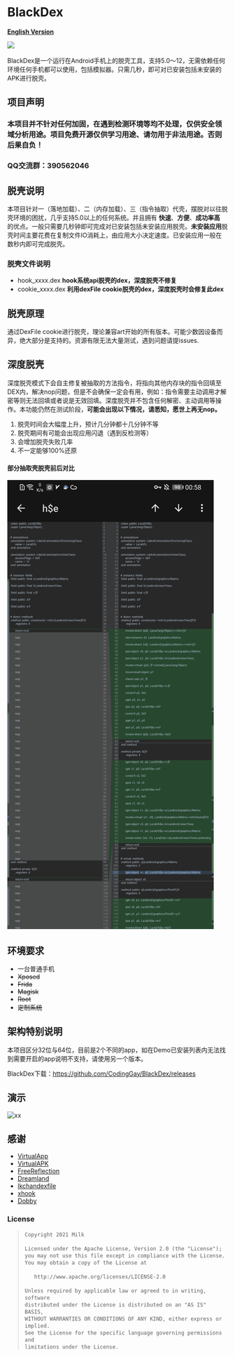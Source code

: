 # BlackDex

**[English Version](README_EN.md)**

![](https://img.shields.io/badge/language-java-brightgreen.svg)

BlackDex是一个运行在Android手机上的脱壳工具，支持5.0～12，无需依赖任何环境任何手机都可以使用，包括模拟器。只需几秒，即可对已安装包括未安装的APK进行脱壳。

## 项目声明
### 本项目并不针对任何加固，在遇到检测环境等均不处理，仅供安全领域分析用途。项目免费开源仅供学习用途、请勿用于非法用途。否则后果自负！
### QQ交流群：390562046

## 脱壳说明
本项目针对一（落地加载）、二（内存加载）、三（指令抽取）代壳，摆脱对以往脱壳环境的困扰，几乎支持5.0以上的任何系统。并且拥有 **快速**、**方便**、**成功率高** 的优点。一般只需要几秒钟即可完成对已安装包括未安装应用脱壳。**未安装应用**脱壳时间主要花费在复制文件IO消耗上，由应用大小决定速度。已安装应用一般在数秒内即可完成脱壳。

### 脱壳文件说明
- hook_xxxx.dex **hook系统api脱壳的dex，深度脱壳不修复**
- cookie_xxxx.dex **利用dexFile cookie脱壳的dex，深度脱壳时会修复此dex**


## 脱壳原理
通过DexFile cookie进行脱壳，理论兼容art开始的所有版本。可能少数因设备而异，绝大部分是支持的。资源有限无法大量测试，遇到问题请提issues.

## 深度脱壳
深度脱壳模式下会自主修复被抽取的方法指令，将指向其他内存块的指令回填至DEX内，解决nop问题，但是不会确保一定会有用，例如：指令需要主动调用才解密等则无法回填或者说是无效回填。深度脱壳并不包含任何解密、主动调用等操作。本功能仍然在测试阶段，**可能会出现以下情况，请悉知，愿世上再无nop。**
1. 脱壳时间会大幅度上升，预计几分钟都十几分钟不等
2. 脱壳期间有可能会出现应用闪退（遇到反检测等）
3. 会增加脱壳失败几率
4. 不一定能够100%还原

#### 部分抽取壳脱壳前后对比
![xx](nop_diff.jpg)

## 环境要求
- 一台普通手机
- ~~Xposed~~
- ~~Frida~~
- ~~Magisk~~
- ~~Root~~
- ~~定制系统~~

## 架构特别说明
本项目区分32位与64位，目前是2个不同的app，如在Demo已安装列表内无法找到需要开启的app说明不支持，请使用另一个版本。

BlackDex下载：https://github.com/CodingGay/BlackDex/releases

## 演示
![xx](demonstration.gif)


## 感谢
- [VirtualApp](https://github.com/asLody/VirtualApp)
- [VirtualAPK](https://github.com/didi/VirtualAPK)
- [FreeReflection](https://github.com/tiann/FreeReflection)
- [Dreamland](https://github.com/canyie/Dreamland)
- [lkchandexfile](https://github.com/lkchan724/lkchandexfile)
- [xhook](https://github.com/iqiyi/xHook)
- [Dobby](https://github.com/jmpews/Dobby)
### License

> ```
> Copyright 2021 Milk
>
> Licensed under the Apache License, Version 2.0 (the "License");
> you may not use this file except in compliance with the License.
> You may obtain a copy of the License at
>
>    http://www.apache.org/licenses/LICENSE-2.0
>
> Unless required by applicable law or agreed to in writing, software
> distributed under the License is distributed on an "AS IS" BASIS,
> WITHOUT WARRANTIES OR CONDITIONS OF ANY KIND, either express or implied.
> See the License for the specific language governing permissions and
> limitations under the License.
> ```
